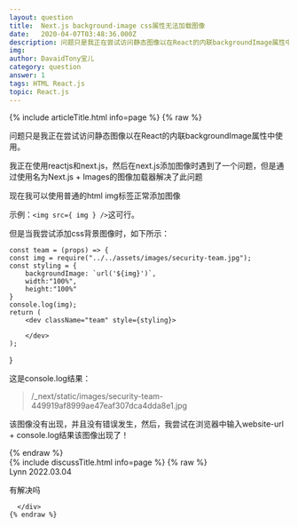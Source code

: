 ```yaml
---
layout: question
title:  Next.js background-image css属性无法加载图像
date:   2020-04-07T03:48:36.000Z
description: 问题只是我正在尝试访问静态图像以在React的内联backgroundImage属性中使用。我正在使用reactjs和next.js，然后在next....
img: 
author: DavaidTony宝儿
category: question
answer: 1
tags: HTML React.js
topic: React.js
---
```

<div class="article-root">
  <div class="article">
    {% include articleTitle.html info=page %}
    {% raw %}
    <div class="article-content"><p><font style="vertical-align: inherit;"><font style="vertical-align: inherit;">问题只是我正在尝试访问静态图像以在React的内联backgroundImage属性中使用。</font></font></p>

<p><font style="vertical-align: inherit;"><font style="vertical-align: inherit;">我正在使用reactjs和next.js，然后在next.js添加图像时遇到了一个问题，但是通过使用名为Next.js + Images的图像加载器解决了此问题</font></font></p>

<p><font style="vertical-align: inherit;"><font style="vertical-align: inherit;">现在我可以使用普通的html img标签正常添加图像</font></font></p>

<p><font style="vertical-align: inherit;"><font style="vertical-align: inherit;">示例：</font></font><code>&lt;img src={ img } /&gt;</code><font style="vertical-align: inherit;"><font style="vertical-align: inherit;">这可行。</font></font></p>

<p><font style="vertical-align: inherit;"><font style="vertical-align: inherit;">但是当我尝试添加css背景图像时，如下所示： </font></font></p>

<pre><code>const team = (props) =&gt; {<font></font>
const img = require("../../assets/images/security-team.jpg");<font></font>
const styling = {<font></font>
    backgroundImage: `url('${img}')`,<font></font>
    width:"100%",<font></font>
    height:"100%"<font></font>
}<font></font>
console.log(img);<font></font>
return (<font></font>
    &lt;dev className="team" style={styling}&gt;<font></font>
<font></font>
    &lt;/dev&gt;<font></font>
);<font></font>
</code></pre>

<p><font style="vertical-align: inherit;"><font style="vertical-align: inherit;">}</font></font></p>

<p><font style="vertical-align: inherit;"><font style="vertical-align: inherit;">这是console.log结果： </font></font></p>

<blockquote>
  <p><font style="vertical-align: inherit;"><font style="vertical-align: inherit;">/_next/static/images/security-team-449919af8999ae47eaf307dca4dda8e1.jpg</font></font></p>
</blockquote>

<p><font style="vertical-align: inherit;"><font style="vertical-align: inherit;">该图像没有出现，并且没有错误发生，然后，我尝试在浏览器中输入website-url + console.log结果该图像出现了！ </font></font></p></div>
    {% endraw %}
  </div>

  <div class="discuss-wrapper">
    {% include discussTitle.html info=page %}
    {% raw %}
    <div class="discuss-item">
        <div class="discuss-parent">
          <div class="discuss-meta">
            <span class="discuss-user">Lynn</span>
            <span class="discuss-time">2022.03.04</span>
          </div>
          <div class="discuss-comment"><p>有解决吗</p></div>
        </div>
        
      </div>
    {% endraw %}
  </div>
<div>
